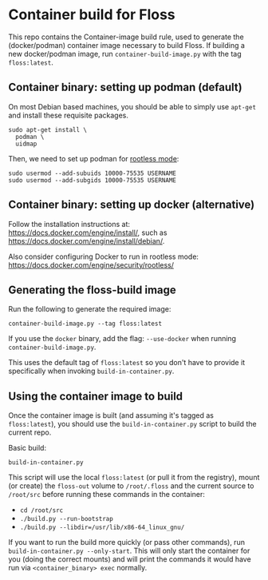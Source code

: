 # Container build for Floss

This repo contains the Container-image build rule, used to generate the
(docker/podman) container image necessary to build Floss. If building a new
docker/podman image, run `container-build-image.py` with the tag `floss:latest`.

## Container binary: setting up podman (default)

On most Debian based machines, you should be able to simply use `apt-get` and
install these requisite packages.
```
sudo apt-get install \
  podman \
  uidmap
```

Then, we need to set up podman for [rootless
mode](https://docs.podman.io/en/latest/markdown/podman.1.html#rootless-mode):
```
sudo usermod --add-subuids 10000-75535 USERNAME
sudo usermod --add-subgids 10000-75535 USERNAME
```

## Container binary: setting up docker (alternative)

Follow the installation instructions at:
https://docs.docker.com/engine/install/, such as
https://docs.docker.com/engine/install/debian/.

Also consider configuring Docker to run in rootless mode:
https://docs.docker.com/engine/security/rootless/

## Generating the floss-build image

Run the following to generate the required image:
```
container-build-image.py --tag floss:latest
```

If you use the `docker` binary, add the flag: `--use-docker` when running
`container-build-image.py`.

This uses the default tag of `floss:latest` so you don't have to provide it
specifically when invoking `build-in-container.py`.

## Using the container image to build

Once the container image is built (and assuming it's tagged as `floss:latest`), you
should use the `build-in-container.py` script to build the current repo.

Basic build:
```
build-in-container.py
```

This script will use the local `floss:latest` (or pull it from the registry),
mount (or create) the `floss-out` volume to `/root/.floss` and the current
source to `/root/src` before running these commands in the container:

* `cd /root/src`
* `./build.py --run-bootstrap`
* `./build.py --libdir=/usr/lib/x86-64_linux_gnu/`

If you want to run the build more quickly (or pass other commands), run
`build-in-container.py --only-start`. This will only start the container for you
(doing the correct mounts) and will print the commands it would have run via
`<container_binary> exec` normally.
